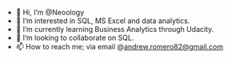 - 👋 Hi, I’m @Neoology
- 👀 I’m interested in SQL, MS Excel and data analytics. 
- 🌱 I’m currently learning Business Analytics through Udacity. 
- 💞️ I’m looking to collaborate on SQL. 
- 📫 How to reach me; via email @andrew.romero82@gmail.com

<!---
Neoology/Neoology is a ✨ special ✨ repository because its `README.md` (this file) appears on your GitHub profile.
You can click the Preview link to take a look at your changes.
--->
